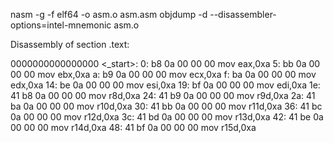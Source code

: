 nasm -g -f elf64 -o asm.o asm.asm
objdump -d --disassembler-options=intel-mnemonic  asm.o

Disassembly of section .text:

0000000000000000 <_start>:
   0:   b8 0a 00 00 00          mov    eax,0xa
   5:   bb 0a 00 00 00          mov    ebx,0xa
   a:   b9 0a 00 00 00          mov    ecx,0xa
   f:   ba 0a 00 00 00          mov    edx,0xa
  14:   be 0a 00 00 00          mov    esi,0xa
  19:   bf 0a 00 00 00          mov    edi,0xa
  1e:   41 b8 0a 00 00 00       mov    r8d,0xa
  24:   41 b9 0a 00 00 00       mov    r9d,0xa
  2a:   41 ba 0a 00 00 00       mov    r10d,0xa
  30:   41 bb 0a 00 00 00       mov    r11d,0xa
  36:   41 bc 0a 00 00 00       mov    r12d,0xa
  3c:   41 bd 0a 00 00 00       mov    r13d,0xa
  42:   41 be 0a 00 00 00       mov    r14d,0xa
  48:   41 bf 0a 00 00 00       mov    r15d,0xa